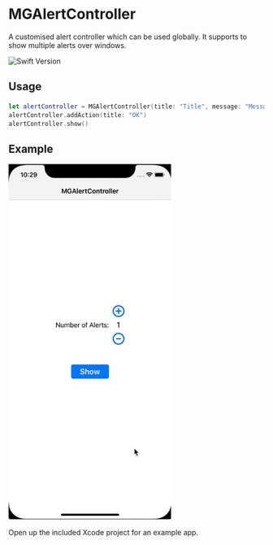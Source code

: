# MGAlertController

A customised alert controller which can be used globally. It supports to show multiple alerts over windows.

![Swift Version](https://img.shields.io/badge/swift-4.0-orange.svg)


## Usage

``` swift
let alertController = MGAlertController(title: "Title", message: "Message goes here")
alertController.addAction(title: "OK")
alertController.show()
```


## Example

<img src="screenshot.gif" width="320" alt="Screenshot 1">

Open up the included Xcode project for an example app.


